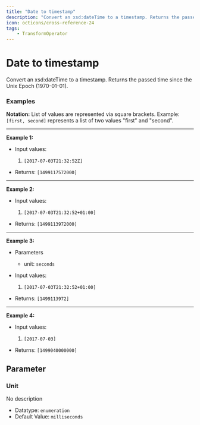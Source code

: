 ```yaml
---
title: "Date to timestamp"
description: "Convert an xsd:dateTime to a timestamp. Returns the passed time since the Unix Epoch (1970-01-01)."
icon: octicons/cross-reference-24
tags: 
    - TransformOperator
---
```

# Date to timestamp
<!-- This file was generated - DO NOT CHANGE IT MANUALLY -->



Convert an xsd:dateTime to a timestamp. Returns the passed time since the Unix Epoch (1970-01-01).

### Examples

**Notation:** List of values are represented via square brackets. Example: `[first, second]` represents a list of two values "first" and "second".

---
**Example 1:**

* Input values:
    1. `[2017-07-03T21:32:52Z]`

* Returns: `[1499117572000]`


---
**Example 2:**

* Input values:
    1. `[2017-07-03T21:32:52+01:00]`

* Returns: `[1499113972000]`


---
**Example 3:**

* Parameters
    * unit: `seconds`

* Input values:
    1. `[2017-07-03T21:32:52+01:00]`

* Returns: `[1499113972]`


---
**Example 4:**

* Input values:
    1. `[2017-07-03]`

* Returns: `[1499040000000]`




## Parameter

### Unit

No description

- Datatype: `enumeration`
- Default Value: `milliseconds`



